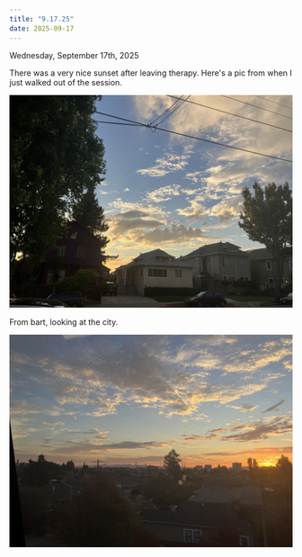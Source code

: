 ```yaml
---
title: "9.17.25"
date: 2025-09-17
---
```

Wednesday, September 17th, 2025

There was a very nice sunset after leaving therapy. Here's a pic from when I just walked out of the session.

![Image 1](./IMG_6248.jpeg)

From bart, looking at the city.

![Image 2](./IMG_6250.jpeg)

